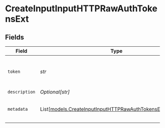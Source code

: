 # CreateInputInputHTTPRawAuthTokensExt


## Fields

| Field                                                                                                                    | Type                                                                                                                     | Required                                                                                                                 | Description                                                                                                              |
| ------------------------------------------------------------------------------------------------------------------------ | ------------------------------------------------------------------------------------------------------------------------ | ------------------------------------------------------------------------------------------------------------------------ | ------------------------------------------------------------------------------------------------------------------------ |
| `token`                                                                                                                  | *str*                                                                                                                    | :heavy_check_mark:                                                                                                       | Shared secret to be provided by any client (Authorization: <token>)                                                      |
| `description`                                                                                                            | *Optional[str]*                                                                                                          | :heavy_minus_sign:                                                                                                       | N/A                                                                                                                      |
| `metadata`                                                                                                               | List[[models.CreateInputInputHTTPRawAuthTokensExtMetadatum](../models/createinputinputhttprawauthtokensextmetadatum.md)] | :heavy_minus_sign:                                                                                                       | Fields to add to events referencing this token                                                                           |